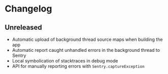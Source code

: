 # Changelog

## Unreleased

- Automatic upload of background thread source maps when building the app
- Automatic report caught unhandled errors in the background thread to Sentry 
- Local symbolication of stacktraces in debug mode
- API for manually reporting errors with `Sentry.captureException`
